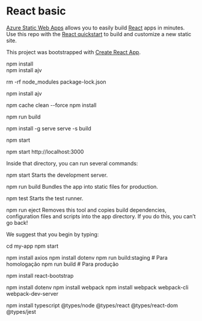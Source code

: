 # React basic

[Azure Static Web Apps](https://docs.microsoft.com/azure/static-web-apps/overview) allows you to easily build [React](https://reactjs.org/) apps in minutes. Use this repo with the [React quickstart](https://docs.microsoft.com/azure/static-web-apps/getting-started?tabs=react) to build and customize a new static site.

This project was bootstrapped with [Create React App](https://github.com/facebook/create-react-app).


npm install  
npm install ajv





rm -rf node_modules package-lock.json

npm install ajv

npm cache clean --force
npm install

npm run build

npm install -g serve
serve -s build

npm start

npm start http://localhost:3000

Inside that directory, you can run several commands:

  npm start
    Starts the development server.

  npm run build
    Bundles the app into static files for production.

  npm test
    Starts the test runner.

  npm run eject
    Removes this tool and copies build dependencies, configuration files
    and scripts into the app directory. If you do this, you can’t go back!

We suggest that you begin by typing:

  cd my-app
  npm start

  npm install axios
npm install dotenv
npm run build:staging     # Para homologação
npm run build             # Para produção

npm install react-bootstrap

npm install dotenv
npm install webpack
npm install webpack webpack-cli webpack-dev-server

npm install typescript @types/node @types/react @types/react-dom @types/jest  